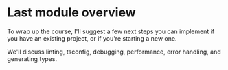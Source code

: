 # Last module overview

To wrap up the course, I'll suggest a few next steps you can implement if you have an existing project, or if you're starting a new one.

We'll discuss linting, tsconfig, debugging, performance, error handling, and generating types.
